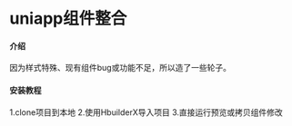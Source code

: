 # uniapp组件整合

#### 介绍
因为样式特殊、现有组件bug或功能不足，所以造了一些轮子。


#### 安装教程

1.clone项目到本地
2.使用HbuilderX导入项目
3.直接运行预览或拷贝组件修改

